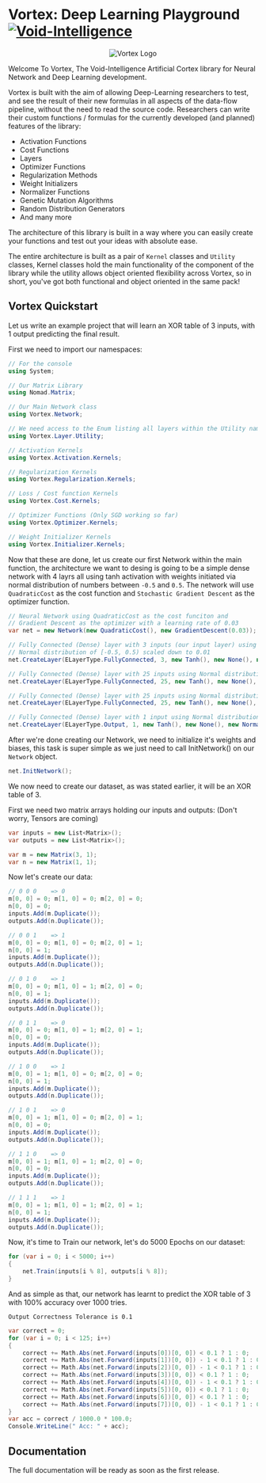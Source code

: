 # Vortex: Deep Learning Playground [![Void-Intelligence](https://circleci.com/gh/void-intelligence/Vortex.svg?style=shield)](https://app.circleci.com/pipelines/github/void-intelligence/Vortex)

<p align="center">
  <img src="https://github.com/void-intelligence/Vortex/blob/master/resources/Vortex-Logo.png" alt="Vortex Logo">
</p>

Welcome To Vortex, The Void-Intelligence Artificial Cortex library for Neural Network and Deep Learning development. 

Vortex is built with the aim of allowing Deep-Learning researchers to test, and see the result of their new formulas in all aspects of the data-flow pipeline, without the need to read the source code. Researchers can write their custom functions / formulas for the currently developed (and planned) features of the library:

- Activation Functions
- Cost Functions
- Layers
- Optimizer Functions
- Regularization Methods
- Weight Initializers
- Normalizer Functions
- Genetic Mutation Algorithms
- Random Distribution Generators
- And many more

The architecture of this library is built in a way where you can easily create your functions and test out your ideas with absolute ease.

The entire architecture is built as a pair of ```Kernel``` classes and ```Utility``` classes, Kernel classes hold the main functionality of the component of the library while the utility allows object oriented flexibility across Vortex, so in short, you've got both functional and object oriented in the same pack!

## Vortex Quickstart

Let us write an example project that will learn an XOR table of 3 inputs, with 1 output predicting the final result.

First we need to import our namespaces:

```C#
// For the console
using System;

// Our Matrix Library
using Nomad.Matrix;

// Our Main Network class
using Vortex.Network;

// We need access to the Enum listing all layers within the Utility namespace
using Vortex.Layer.Utility;

// Activation Kernels
using Vortex.Activation.Kernels;

// Regularization Kernels
using Vortex.Regularization.Kernels;

// Loss / Cost function Kernels
using Vortex.Cost.Kernels;

// Optimizer Functions (Only SGD working so far)
using Vortex.Optimizer.Kernels;

// Weight Initializer Kernels
using Vortex.Initializer.Kernels;
```

Now that these are done, let us create our first Network within the main function, the architecture we want to desing is going to be a simple dense network with 4 layrs all using tanh activation with weights initiated via normal distribution of numbers between ```-0.5``` and ```0.5```. The network will use ```QuadraticCost``` as the cost function and ```Stochastic Gradient Descent``` as the optimizer function.

```C#
// Neural Network using QuadraticCost as the cost funciton and
// Gradient Descent as the optimizer with a learning rate of 0.03
var net = new Network(new QuadraticCost(), new GradientDescent(0.03)); 

// Fully Connected (Dense) layer with 3 inputs (our input layer) using 
// Normal distribution of [-0.5, 0.5) scaled down to 0.01
net.CreateLayer(ELayerType.FullyConnected, 3, new Tanh(), new None(), new Normal(), 0.01);

// Fully Connected (Dense) layer with 25 inputs using Normal distribution of [-0.5, 0.5) scaled down to 0.01
net.CreateLayer(ELayerType.FullyConnected, 25, new Tanh(), new None(), new Normal(), 0.01);

// Fully Connected (Dense) layer with 25 inputs using Normal distribution of [-0.5, 0.5) scaled down to 0.01
net.CreateLayer(ELayerType.FullyConnected, 25, new Tanh(), new None(), new Normal(), 0.01);

// Fully Connected (Dense) layer with 1 input using Normal distribution of [-0.5, 0.5) scaled down to 0.01
net.CreateLayer(ELayerType.Output, 1, new Tanh(), new None(), new Normal(), 0.01);
```

After we're done creating our Network, we need to initialize it's weights and biases, this task is super simple as we just need to call InitNetwork() on our ```Network``` object.

```C#
net.InitNetwork();
```

We now need to create our dataset, as was stated earlier, it will be an XOR table of 3.

First we need two matrix arrays holding our inputs and outputs:
(Don't worry, Tensors are coming)

```C#
var inputs = new List<Matrix>();
var outputs = new List<Matrix>();

var m = new Matrix(3, 1);
var n = new Matrix(1, 1);
```

Now let's create our data:

```C#
// 0 0 0    => 0
m[0, 0] = 0; m[1, 0] = 0; m[2, 0] = 0;
n[0, 0] = 0;
inputs.Add(m.Duplicate());
outputs.Add(n.Duplicate());

// 0 0 1    => 1
m[0, 0] = 0; m[1, 0] = 0; m[2, 0] = 1;
n[0, 0] = 1;
inputs.Add(m.Duplicate());
outputs.Add(n.Duplicate());

// 0 1 0    => 1
m[0, 0] = 0; m[1, 0] = 1; m[2, 0] = 0;
n[0, 0] = 1;
inputs.Add(m.Duplicate());
outputs.Add(n.Duplicate());

// 0 1 1    => 0
m[0, 0] = 0; m[1, 0] = 1; m[2, 0] = 1;
n[0, 0] = 0;
inputs.Add(m.Duplicate());
outputs.Add(n.Duplicate());

// 1 0 0    => 1
m[0, 0] = 1; m[1, 0] = 0; m[2, 0] = 0;
n[0, 0] = 1;
inputs.Add(m.Duplicate());
outputs.Add(n.Duplicate());

// 1 0 1    => 0
m[0, 0] = 1; m[1, 0] = 0; m[2, 0] = 1;
n[0, 0] = 0;
inputs.Add(m.Duplicate());
outputs.Add(n.Duplicate());

// 1 1 0    => 0
m[0, 0] = 1; m[1, 0] = 1; m[2, 0] = 0;
n[0, 0] = 0;
inputs.Add(m.Duplicate());
outputs.Add(n.Duplicate());

// 1 1 1    => 1
m[0, 0] = 1; m[1, 0] = 1; m[2, 0] = 1;
n[0, 0] = 1;
inputs.Add(m.Duplicate());
outputs.Add(n.Duplicate());
```

Now, it's time to Train our network, let's do 5000 Epochs on our dataset:

```C#
for (var i = 0; i < 5000; i++)
{
    net.Train(inputs[i % 8], outputs[i % 8]);
}
```

And as simple as that, our network has learnt to predict the XOR table of 3 with 100% accuracy over 1000 tries.

```Output Correctness Tolerance is 0.1```

```C#
var correct = 0;
for (var i = 0; i < 125; i++)
{
    correct += Math.Abs(net.Forward(inputs[0])[0, 0]) < 0.1 ? 1 : 0;
    correct += Math.Abs(net.Forward(inputs[1])[0, 0]) - 1 < 0.1 ? 1 : 0;
    correct += Math.Abs(net.Forward(inputs[2])[0, 0]) - 1 < 0.1 ? 1 : 0;
    correct += Math.Abs(net.Forward(inputs[3])[0, 0]) < 0.1 ? 1 : 0;
    correct += Math.Abs(net.Forward(inputs[4])[0, 0]) - 1 < 0.1 ? 1 : 0;
    correct += Math.Abs(net.Forward(inputs[5])[0, 0]) < 0.1 ? 1 : 0;
    correct += Math.Abs(net.Forward(inputs[6])[0, 0]) < 0.1 ? 1 : 0;
    correct += Math.Abs(net.Forward(inputs[7])[0, 0]) - 1 < 0.1 ? 1 : 0;
}
var acc = correct / 1000.0 * 100.0;
Console.WriteLine(" Acc: " + acc);
```

## Documentation

The full documentation will be ready as soon as the first release.
